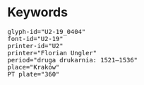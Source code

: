 # Keywords
<pre>
glyph-id="U2-19_0404"
font-id="U2-19"
printer-id="U2"
printer="Florian Ungler"
period="druga drukarnia: 1521—1536"
place="Kraków"
PT plate="360"
</pre>
